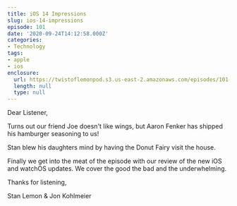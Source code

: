 ```yaml
---
title: iOS 14 Impressions
slug: ios-14-impressions
episode: 101
date: '2020-09-24T14:12:58.000Z'
categories:
- Technology
tags:
- apple
- ios
enclosure:
  url: https://twistoflemonpod.s3.us-east-2.amazonaws.com/episodes/101-lwatol-20200924.mp3
  length: null
  type: null
---
```


Dear Listener,

Turns out our friend Joe doesn't like wings, but Aaron Fenker has shipped his hamburger seasoning to us!

Stan blew his daughters mind by having the Donut Fairy visit the house.

Finally we get into the meat of the episode with our review of the new iOS and watchOS updates. We cover the good the bad and the underwhelming.

Thanks for listening,

Stan Lemon & Jon Kohlmeier
